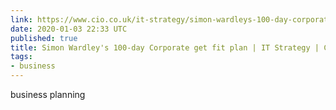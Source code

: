 ```yaml
---
link: https://www.cio.co.uk/it-strategy/simon-wardleys-100-day-corporate-get-fit-plan-3623506/
date: 2020-01-03 22:33 UTC
published: true
title: Simon Wardley's 100-day Corporate get fit plan | IT Strategy | CIO UK
tags:
- business
---
```


business planning
